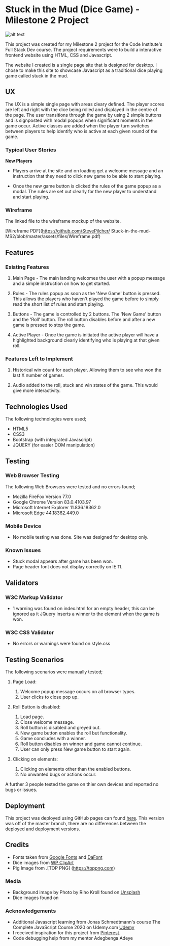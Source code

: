 # Stuck in the Mud (Dice Game) -  Milestone 2 Project

![alt text](https://github.com/StevePilcher/Stuck-in-the-mud-MS2/blob/master/assets/files/site-image.PNG)

This project was created for my Milestone 2 project for the Code Institute's Full Stack Dev course. The project requirements were to build a interactive frontend website using HTML, CSS and Javascript. 

The website I created is a single page site that is designed for desktop. I chose to make this site to showcase Javascript as a traditional dice playing game called stuck in the mud. 

## UX
 
The UX is a simple single page with areas cleary defined. The player scores are left and right with the dice being rolled and displayed in the centre of the page. The user transitions through the game by using 2 simple buttons and is signposted with modal popups when significant moments in the game occur. Active classes are added when the player turn switches between players to help identify who is active at each given round of the game.


### Typical User Stories

**New Players**

- Players arrive at the site and on loading get a welcome message and an instruction that they need to click new game to be able to start playing.

- Once the new game button is clicked the rules of the game popup as a modal. The rules are set out clearly for the new player to understand and start playing.


### Wireframe

The linked file to the wireframe mockup of the website.

[Wireframe PDF](https://github.com/StevePilcher/
Stuck-in-the-mud-MS2/blob/master/assets/files/Wireframe.pdf)


## Features

### Existing Features
1. Main Page - The main landing welcomes the user with a popup message and a simple instruction on how to get started.  

2. Rules - The rules popup as soon as the 'New Game' button is pressed. This allows the players who haven't played the game before to simply read the short list of rules and start playing. 

3. Buttons - The game is controlled by 2 buttons. The 'New Game' button and the 'Roll' button. The roll button disables before and after a new game is pressed to stop the game. 

4. Active Player - Once the game is initiated the active player will have a highlighted background clearly identifying who is playing at that given roll. 

### Features Left to Implement

1. Historical win count for each player. Allowing them to see who won the last X number of games. 

2. Audio added to the roll, stuck and win states of the game. This would give more interactivity. 


## Technologies Used

The following technologies were used;

- HTML5 
- CSS3
- Bootstrap (with integrated Javascript)
- JQUERY (for easier DOM manipulation)

## Testing

### Web Browser Testing

The following Web Browsers were tested and no errors found;

- Mozilla FireFox Version 77.0
- Google Chrome Version 83.0.4103.97 
- Microsoft Internet Explorer 11.836.18362.0 
- Microsoft Edge 44.18362.449.0

### Mobile Device 

- No mobile testing was done. Site was designed for desktop only.

### Known Issues

- Stuck modal appears after game has been won.
- Page header font does not display correctly on IE 11.

## Validators 

### W3C Markup Validator 

- 1 warning was found on index.html for an empty header, this can be ignored as it JQuery inserts a winner to the element when the game is won.  


### W3C CSS Validator 

- No errors or warnings were found on style.css
 
## Testing Scenarios

The following scenarios were manually tested;

1. Page Load:
    1. Welcome popup message occurs on all browser types.
    2. User clicks to close pop up.
    
2. Roll Button is disabled:
    1. Load page. 
    2. Close welcome message.
    3. Roll button is disabled and greyed out. 
    4. New game button enables the roll but functionality. 
    5. Game concludes with a winner.
    6. Roll button disables on winner and game cannot continue.
    7. User can only press New game button to start again.

3. Clicking on elements:
    1. Clicking on elements other than the enabled buttons.
    2. No unwanted bugs or actions occur.


A further 3 people tested the game on thier own devices and reported no bugs or issues.

## Deployment

This project was deployed using GitHub pages can found [here](https://stevepilcher.github.io/Stuck-in-the-mud-MS2/). This version was off of the master branch, there are no differences between the deployed and deployment versions. 

## Credits
- Fonts taken from [Google Fonts](https://fonts.google.com) and [DaFont](https://www.dafont.com/run-to-the-hills.font)
- Dice images from [WP ClipArt](https://www.wpclipart.com)
- Pig Image from .[TOP PNG] (https://toppng.com)

### Media
- Background image by Photo by Riho Kroll found on [Unsplash](https://unsplash.com) 
- Dice images found on  

### Acknowledgements
- Additional Javascript learning from Jonas Schmedtmann's course The Complete JavaScript Course 2020 on Udemy.com [Udemy](https://www.udemy.com/course/the-complete-javascript-course/)
- I received inspiration for this project from [Pinterest](https://www.pinterest.co.uk/pilchy1983/developer-ideas/). 
- Code debugging help from my mentor Adegbenga Adeye

